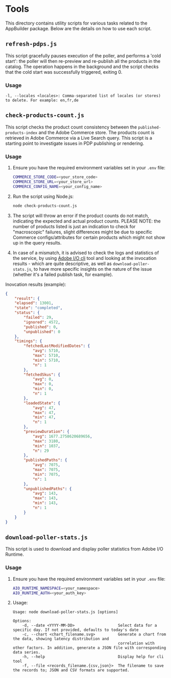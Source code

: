 # Tools

This directory contains utility scripts for various tasks related to the AppBuilder package. Below are the details on how to use each script.

## `refresh-pdps.js`

This script gracefully pauses execution of the poller, and performs a 'cold start': the poller will then re-preview and re-publish all the products in the catalog.
The operation happens in the background and the script checks that the cold start was successfully triggered, exiting 0.

### Usage

`-l, --locales <locales>: Comma-separated list of locales (or stores) to delete. For example: en,fr,de`

## `check-products-count.js`

This script checks the product count consistency between the `published-products-index` and the Adobe Commerce store.
The products count is retrieved in Adobe Commerce via a Live Search query.
This script is a starting point to investigate issues in PDP publishing or rendering.

### Usage

1. Ensure you have the required environment variables set in your `.env` file:
    ```bash
    COMMERCE_STORE_CODE=<your_store_code>
    COMMERCE_STORE_URL=<your_store_url>
    COMMERCE_CONFIG_NAME=<your_config_name>
    ```

2. Run the script using Node.js:
    ```bash
    node check-products-count.js
    ```

3. The script will throw an error if the product counts do not match, indicating the expected and actual product counts. PLEASE NOTE: the number of products listed is just an indication to check for "macroscopic" failures, slight differences might be due to specific Commerce configs/attributes for certain products which might not show up in the query results.
4. In case of a mismatch, it is advised to check the logs and statistics of the service, by using [Adobe I/O cli](https://developer.adobe.com/runtime/docs/guides/getting-started/activations/) tool and looking at the invocation results - which are quite descriptive, as well as `download-poller-stats.js`, to have more specific insights on the nature of the issue (whether it's a failed publish task, for example).

Inovcation results (example):

```json
{ 
    "result": {
    "elapsed": 13001,
    "state": "completed",
    "status": {
        "failed": 29,
        "ignored": 4572,
        "published": 0,
        "unpublished": 0
    },
    "timings": {
        "fetchedLastModifiedDates": {
            "avg": 5710,
            "max": 5710,
            "min": 5710,
            "n": 1
        },
        "fetchedSkus": {
            "avg": 0,
            "max": 0,
            "min": 0,
            "n": 1
        },
        "loadedState": {
            "avg": 47,
            "max": 47,
            "min": 47,
            "n": 1
        },
        "previewDuration": {
            "avg": 1677.2758620689656,
            "max": 3180,
            "min": 1037,
            "n": 29
        },
        "publishedPaths": {
            "avg": 7075,
            "max": 7075,
            "min": 7075,
            "n": 1
        },
        "unpublishedPaths": {
            "avg": 143,
            "max": 143,
            "min": 143,
            "n": 1
        }
    }
}
```

## `download-poller-stats.js`

This script is used to download and display poller statistics from Adobe I/O Runtime.

### Usage

1. Ensure you have the required environment variables set in your `.env` file:
    ```bash
    AIO_RUNTIME_NAMESPACE=<your_namespace>
    AIO_RUNTIME_AUTH=<your_auth_key>
    ```

2. Usage:
    ```
    Usage: node download-poller-stats.js [options]

    Options:
        -d, --date <YYYY-MM-DD>                   Select data for a specific day. If not provided, defaults to today's date
        -c, --chart <chart_filename.svg>          Generate a chart from the data, showing latency distribution and        
                                                  correlation with other factors. In addition, generate a JSON file with corresponding data series.
        -h, --help                                Display help for cli tool
        -f, --file <records_filename.{csv,json}>  The filename to save the records to; JSON and CSV formats are supported.
    ```

